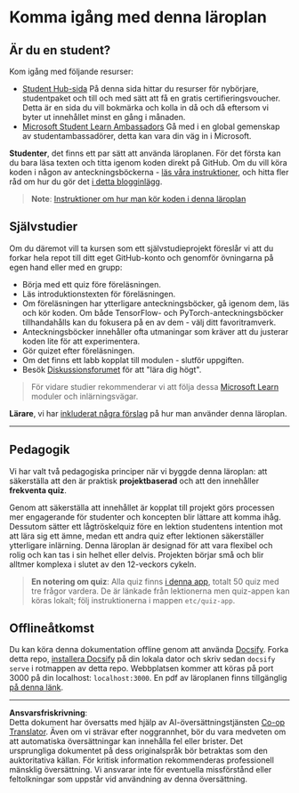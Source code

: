 <!--
CO_OP_TRANSLATOR_METADATA:
{
  "original_hash": "c4c545eb30765a49469ced84cfb4379f",
  "translation_date": "2025-08-28T15:09:23+00:00",
  "source_file": "lessons/0-course-setup/setup.md",
  "language_code": "sv"
}
-->
# Komma igång med denna läroplan

## Är du en student?

Kom igång med följande resurser:

* [Student Hub-sida](https://docs.microsoft.com/learn/student-hub?WT.mc_id=academic-77998-cacaste) På denna sida hittar du resurser för nybörjare, studentpaket och till och med sätt att få en gratis certifieringsvoucher. Detta är en sida du vill bokmärka och kolla in då och då eftersom vi byter ut innehållet minst en gång i månaden.
* [Microsoft Student Learn Ambassadors](https://studentambassadors.microsoft.com?WT.mc_id=academic-77998-cacaste) Gå med i en global gemenskap av studentambassadörer, detta kan vara din väg in i Microsoft.

**Studenter**, det finns ett par sätt att använda läroplanen. För det första kan du bara läsa texten och titta igenom koden direkt på GitHub. Om du vill köra koden i någon av anteckningsböckerna - [läs våra instruktioner](./etc/how-to-run.md), och hitta fler råd om hur du gör det [i detta blogginlägg](https://soshnikov.com/education/how-to-execute-notebooks-from-github/).

> **Note**: [Instruktioner om hur man kör koden i denna läroplan](./how-to-run.md)

## Självstudier

Om du däremot vill ta kursen som ett självstudieprojekt föreslår vi att du forkar hela repot till ditt eget GitHub-konto och genomför övningarna på egen hand eller med en grupp:

* Börja med ett quiz före föreläsningen.
* Läs introduktionstexten för föreläsningen.
* Om föreläsningen har ytterligare anteckningsböcker, gå igenom dem, läs och kör koden. Om både TensorFlow- och PyTorch-anteckningsböcker tillhandahålls kan du fokusera på en av dem - välj ditt favoritramverk.
* Anteckningsböcker innehåller ofta utmaningar som kräver att du justerar koden lite för att experimentera.
* Gör quizet efter föreläsningen.
* Om det finns ett labb kopplat till modulen - slutför uppgiften.
* Besök [Diskussionsforumet](https://github.com/microsoft/AI-For-Beginners/discussions) för att "lära dig högt".

> För vidare studier rekommenderar vi att följa dessa [Microsoft Learn](https://docs.microsoft.com/en-us/users/dmitrysoshnikov-9132/collections/31zgizg2p418yo/?WT.mc_id=academic-77998-cacaste) moduler och inlärningsvägar.

**Lärare**, vi har [inkluderat några förslag](/for-teachers.md) på hur man använder denna läroplan.

---

## Pedagogik

Vi har valt två pedagogiska principer när vi byggde denna läroplan: att säkerställa att den är praktisk **projektbaserad** och att den innehåller **frekventa quiz**.

Genom att säkerställa att innehållet är kopplat till projekt görs processen mer engagerande för studenter och koncepten blir lättare att komma ihåg. Dessutom sätter ett lågtröskelquiz före en lektion studentens intention mot att lära sig ett ämne, medan ett andra quiz efter lektionen säkerställer ytterligare inlärning. Denna läroplan är designad för att vara flexibel och rolig och kan tas i sin helhet eller delvis. Projekten börjar små och blir alltmer komplexa i slutet av den 12-veckors cykeln.

> **En notering om quiz**: Alla quiz finns [i denna app](https://red-field-0a6ddfd03.1.azurestaticapps.net/), totalt 50 quiz med tre frågor vardera. De är länkade från lektionerna men quiz-appen kan köras lokalt; följ instruktionerna i mappen `etc/quiz-app`.

## Offlineåtkomst

Du kan köra denna dokumentation offline genom att använda [Docsify](https://docsify.js.org/#/). Forka detta repo, [installera Docsify](https://docsify.js.org/#/quickstart) på din lokala dator och skriv sedan `docsify serve` i rotmappen av detta repo. Webbplatsen kommer att köras på port 3000 på din localhost: `localhost:3000`. En pdf av läroplanen finns tillgänglig [på denna länk](../../../../../../../../../etc/pdf/readme.pdf).

---

**Ansvarsfriskrivning**:  
Detta dokument har översatts med hjälp av AI-översättningstjänsten [Co-op Translator](https://github.com/Azure/co-op-translator). Även om vi strävar efter noggrannhet, bör du vara medveten om att automatiska översättningar kan innehålla fel eller brister. Det ursprungliga dokumentet på dess originalspråk bör betraktas som den auktoritativa källan. För kritisk information rekommenderas professionell mänsklig översättning. Vi ansvarar inte för eventuella missförstånd eller feltolkningar som uppstår vid användning av denna översättning.